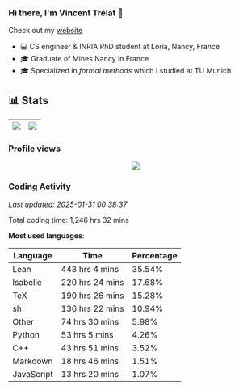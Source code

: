 ### Hi there, I'm Vincent Trélat 👋

Check out my [website](https://vtrelat.github.io)

-   💻 CS engineer & INRIA PhD student at Loria, Nancy, France
-   🎓 Graduate of Mines Nancy in France
-   🎓 Specialized in _formal methods_ which I studied at TU Munich

## 📊 **Stats**

| <img align="center" src="https://readme-stats.clckblog.space/api?username=VTrelat&show_icons=true&include_all_commits=true&theme=tokyonight&hide_border=true" /> | <img align="center" src="https://readme-stats.clckblog.space/api/top-langs/?username=VTrelat&layout=compact&theme=tokyonight&hide_border=true" /> |
| ---------------------------------------------------------------------------------------------------------------------------------------------------------------- | ------------------------------------------------------------------------------------------------------------------------------------------------- |

### Profile views

<p align="center">
 <img src="https://profile-counter.glitch.me/VTrelat/count.svg" />
</p>

<!--automations-->
### Coding Activity
_Last updated: 2025-01-31 00:38:37_

Total coding time: 1,246 hrs 32 mins

**Most used languages**:

| Language | Time | Percentage |
| ------------- | ------------- | ------------- |
| Lean | 443 hrs 4 mins | 35.54% |
| Isabelle | 220 hrs 24 mins | 17.68% |
| TeX | 190 hrs 26 mins | 15.28% |
| sh | 136 hrs 22 mins | 10.94% |
| Other | 74 hrs 30 mins | 5.98% |
| Python | 53 hrs 5 mins | 4.26% |
| C++ | 43 hrs 51 mins | 3.52% |
| Markdown | 18 hrs 46 mins | 1.51% |
| JavaScript | 13 hrs 20 mins | 1.07% |

